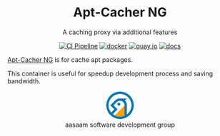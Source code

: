 <div align="center">
  <h1>
    Apt-Cacher NG
  </h1>
  <p>
    A caching proxy via additional features
  </p>
  <p>
    <a href="https://gitlab.com/aasaam/apt-cacher-ng/-/pipelines"><img alt="CI Pipeline" src="https://gitlab.com/aasaam/apt-cacher-ng/badges/master/pipeline.svg"></a>
    <a href="https://hub.docker.com/r/aasaam/apt-cacher-ng" target="_blank"><img src="https://img.shields.io/docker/image-size/aasaam/apt-cacher-ng?label=docker%20image" alt="docker" /></a>
    <a href="https://quay.io/repository/aasaam/apt-cacher-ng" target="_blank"><img src="https://img.shields.io/badge/docker%20image-quay.io-blue" alt="quay.io" /></a>
    <a href="https://aasaam.github.io/apt-cacher-ng/" target="_blank"><img src="https://github.com/aasaam/apt-cacher-ng/actions/workflows/docs.yml/badge.svg" alt="docs" /></a>
  </p>
</div>

[Apt-Cacher NG](http://www.unix-ag.uni-kl.de/~bloch/acng/) is for cache apt packages.

This container is useful for speedup development process and saving bandwidth.

<div>
  <p align="center">
    <img alt="aasaam software development group" width="64" src="https://raw.githubusercontent.com/aasaam/information/master/logo/aasaam.svg">
    <br />
    aasaam software development group
  </p>
</div>

